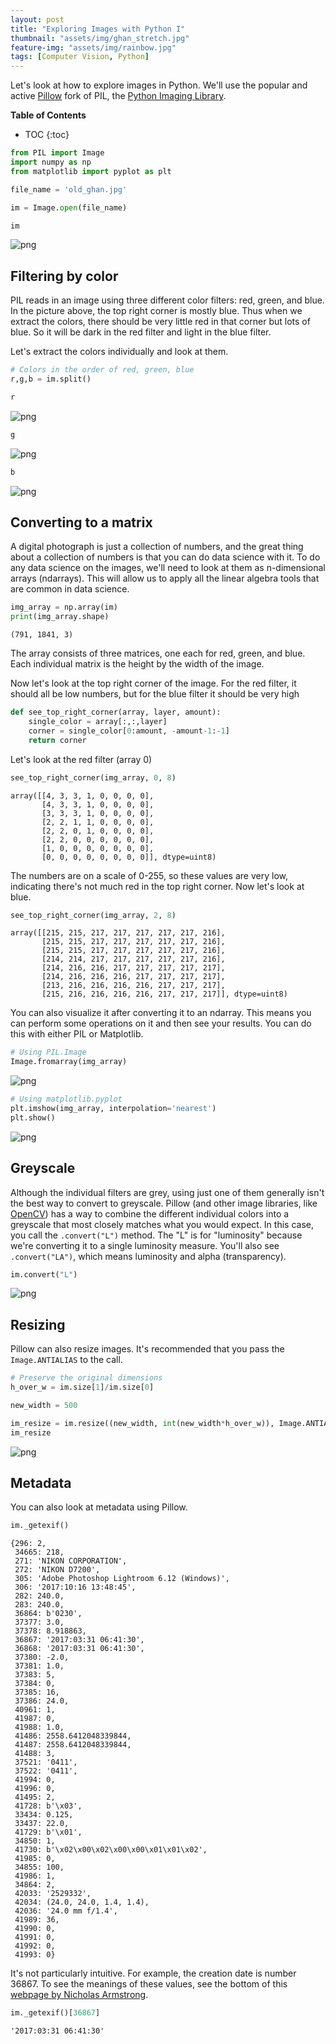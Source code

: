 ```yaml
---
layout: post
title: "Exploring Images with Python I"
thumbnail: "assets/img/ghan_stretch.jpg"
feature-img: "assets/img/rainbow.jpg"
tags: [Computer Vision, Python]
---
```


Let's look at how to explore images in Python. We'll use the popular and active [Pillow](https://pillow.readthedocs.io/en/stable/) fork of PIL, the [Python Imaging Library](https://en.wikipedia.org/wiki/Python_Imaging_Library).

<b>Table of Contents</b>
* TOC
{:toc}


```python
from PIL import Image
import numpy as np
from matplotlib import pyplot as plt
```


```python
file_name = 'old_ghan.jpg'
```


```python
im = Image.open(file_name)
```


```python
im
```




    
![png](2018-06-05-exploring-images-with-python-i_files/2018-06-05-exploring-images-with-python-i_6_0.png)
    



## Filtering by color

PIL reads in an image using three different color filters: red, green, and blue. In the picture above, the top right corner is mostly blue. Thus when we extract the colors, there should be very little red in that corner but lots of blue. So it will be dark in the red filter and light in the blue filter.

Let's extract the colors individually and look at them.


```python
# Colors in the order of red, green, blue
r,g,b = im.split()
```


```python
r
```




    
![png](2018-06-05-exploring-images-with-python-i_files/2018-06-05-exploring-images-with-python-i_10_0.png)
    




```python
g
```




    
![png](2018-06-05-exploring-images-with-python-i_files/2018-06-05-exploring-images-with-python-i_11_0.png)
    




```python
b
```




    
![png](2018-06-05-exploring-images-with-python-i_files/2018-06-05-exploring-images-with-python-i_12_0.png)
    



## Converting to a matrix

A digital photograph is just a collection of numbers, and the great thing about a collection of numbers is that you can do data science with it. To do any data science on the images, we'll need to look at them as n-dimensional arrays (ndarrays). This will allow us to apply all the linear algebra tools that are common in data science.


```python
img_array = np.array(im)
print(img_array.shape)
```

    (791, 1841, 3)
    

The array consists of three matrices, one each for red, green, and blue. Each individual matrix is the height by the width of the image.

Now let's look at the top right corner of the image. For the red filter, it should all be low numbers, but for the blue filter it should be very high


```python
def see_top_right_corner(array, layer, amount):
    single_color = array[:,:,layer]
    corner = single_color[0:amount, -amount-1:-1]
    return corner
```

Let's look at the red filter (array 0)


```python
see_top_right_corner(img_array, 0, 8)
```




    array([[4, 3, 3, 1, 0, 0, 0, 0],
           [4, 3, 3, 1, 0, 0, 0, 0],
           [3, 3, 3, 1, 0, 0, 0, 0],
           [2, 2, 1, 1, 0, 0, 0, 0],
           [2, 2, 0, 1, 0, 0, 0, 0],
           [2, 2, 0, 0, 0, 0, 0, 0],
           [1, 0, 0, 0, 0, 0, 0, 0],
           [0, 0, 0, 0, 0, 0, 0, 0]], dtype=uint8)



The numbers are on a scale of  0-255, so these values are very low, indicating there's not much red in the top right corner. Now let's look at blue.


```python
see_top_right_corner(img_array, 2, 8)
```




    array([[215, 215, 217, 217, 217, 217, 217, 216],
           [215, 215, 217, 217, 217, 217, 217, 216],
           [215, 215, 217, 217, 217, 217, 217, 216],
           [214, 214, 217, 217, 217, 217, 217, 216],
           [214, 216, 216, 217, 217, 217, 217, 217],
           [214, 216, 216, 216, 217, 217, 217, 217],
           [213, 216, 216, 216, 216, 217, 217, 217],
           [215, 216, 216, 216, 216, 217, 217, 217]], dtype=uint8)



You can also visualize it after converting it to an ndarray. This means you can perform some operations on it and then see your results. You can do this with either PIL or Matplotlib.


```python
# Using PIL.Image
Image.fromarray(img_array)
```




    
![png](2018-06-05-exploring-images-with-python-i_files/2018-06-05-exploring-images-with-python-i_24_0.png)
    




```python
# Using matplotlib.pyplot
plt.imshow(img_array, interpolation='nearest')
plt.show()
```


    
![png](2018-06-05-exploring-images-with-python-i_files/2018-06-05-exploring-images-with-python-i_25_0.png)
    


## Greyscale

Although the individual filters are grey, using just one of them generally isn't the best way to convert to greyscale. Pillow (and other image libraries, like [OpenCV](https://opencv.org/)) has a way to combine the different individual colors into a greyscale that most closely matches what you would expect. In this case, you call the `.convert("L")` method. The "L" is for "luminosity" because we're converting it to a single luminosity measure. You'll also see `.convert("LA")`, which means luminosity and alpha (transparency).


```python
im.convert("L")
```




    
![png](2018-06-05-exploring-images-with-python-i_files/2018-06-05-exploring-images-with-python-i_28_0.png)
    



## Resizing

Pillow can also resize images. It's recommended that you pass the `Image.ANTIALIAS` to the call.


```python
# Preserve the original dimensions
h_over_w = im.size[1]/im.size[0]
```


```python
new_width = 500
```


```python
im_resize = im.resize((new_width, int(new_width*h_over_w)), Image.ANTIALIAS)
im_resize
```




    
![png](2018-06-05-exploring-images-with-python-i_files/2018-06-05-exploring-images-with-python-i_33_0.png)
    



## Metadata

You can also look at metadata using Pillow.


```python
im._getexif()
```




    {296: 2,
     34665: 218,
     271: 'NIKON CORPORATION',
     272: 'NIKON D7200',
     305: 'Adobe Photoshop Lightroom 6.12 (Windows)',
     306: '2017:10:16 13:48:45',
     282: 240.0,
     283: 240.0,
     36864: b'0230',
     37377: 3.0,
     37378: 8.918863,
     36867: '2017:03:31 06:41:30',
     36868: '2017:03:31 06:41:30',
     37380: -2.0,
     37381: 1.0,
     37383: 5,
     37384: 0,
     37385: 16,
     37386: 24.0,
     40961: 1,
     41987: 0,
     41988: 1.0,
     41486: 2558.6412048339844,
     41487: 2558.6412048339844,
     41488: 3,
     37521: '0411',
     37522: '0411',
     41994: 0,
     41996: 0,
     41495: 2,
     41728: b'\x03',
     33434: 0.125,
     33437: 22.0,
     41729: b'\x01',
     34850: 1,
     41730: b'\x02\x00\x02\x00\x00\x01\x01\x02',
     41985: 0,
     34855: 100,
     41986: 1,
     34864: 2,
     42033: '2529332',
     42034: (24.0, 24.0, 1.4, 1.4),
     42036: '24.0 mm f/1.4',
     41989: 36,
     41990: 0,
     41991: 0,
     41992: 0,
     41993: 0}



It's not particularly intuitive. For example, the creation date is number 36867. To see the meanings of these values, see the bottom of this [webpage by Nicholas Armstrong](http://nicholasarmstrong.com/2010/02/exif-quick-reference/).


```python
im._getexif()[36867]
```




    '2017:03:31 06:41:30'



